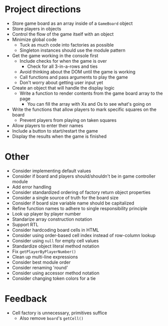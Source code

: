 # Project directions
- Store game board as an array inside of a `GameBoard` object
- Store players in objects
- Control the flow of the game itself with an object
- Minimize global code
    - Tuck as much code into factories as possible
    - Singleton instances should use the module pattern
- Get the game working in the console first
    - Include checks for when the game is over
        - Check for all 3-in-a-rows and ties
    - Avoid thinking about the DOM until the game is working
    - Call functions and pass arguments to play the game
    - Don't worry about getting user input yet
- Create an object that will handle the display logic
    - Write a function to render contents from the game board array to the page
        - You can fill the array with Xs and Os to see what's going on
- Write the functions that allow players to mark specific squares on the board
    - Prevent players from playing on taken squares
- Allow players to enter their names
- Include a button to start/restart the game
- Display the results when the game is finished

# Other
- Consider implementing default values
- Consider if board and players should/shouldn't be in game controller module
- Add error handling
- Consider standardized ordering of factory return object properties
- Consider a single source of truth for the board size
- Consider if board size variable name should be capitalized
- Refine function names to adhere to single responsibility principle
- Look up player by player number
- Standarize array construction notation
- Support RTL
- Consider hardcoding board cells in HTML
- Consider using order-based cell index instead of row-column lookup
- Consider using `null` for empty cell values
- Standardize object literal method notation
- Fix `getPlayerByPlayerNumber()`
- Clean up multi-line expressions
- Consider best module order
- Consider renaming 'round'
- Consider using accessor method notation
- Consider changing token colors for a tie

# Feedback
- Cell factory is unnecessary, primitives suffice
    - Also remove `board`'s `getCell()`

